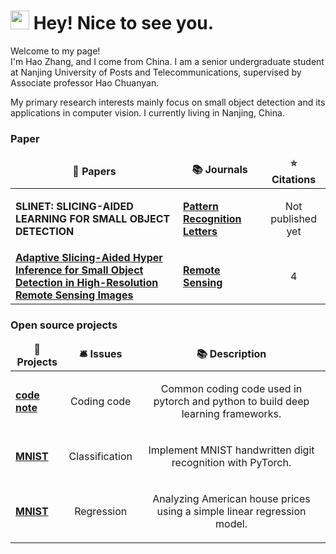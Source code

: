 <h1><img src="https://emojis.slackmojis.com/emojis/images/1531849430/4246/blob-sunglasses.gif?1531849430" width="30"/> Hey! Nice to see you.</h1>


<p>Welcome to my page! </br> I'm Hao Zhang, and I come from China. I am a senior undergraduate student at Nanjing University of Posts and Telecommunications, supervised by Associate professor Hao Chuanyan. 

My primary research interests mainly focus on small object detection and its applications in  computer vision. I currently living in Nanjing, China. </p>
<h3>Paper</h3>
<table>
  <thead align="center">
    <tr border: none;>
      <td><b>🎁 Papers</b></td>
      <td><b>📚 Journals</b></td>
      <td><b>⭐ Citations</b></td>
    </tr>
  </thead>
  <tbody>
      <tr>
      <td><a ><b> SLINET: SLICING-AIDED LEARNING FOR SMALL OBJECT DETECTION</b></a></td>
      <td><a alt="Journals" href="https://www.sciencedirect.com/journal/pattern-recognition-letters"/><b align="center">Pattern Recognition Letters</b></a></td>
      <td><alt="Citations"/><p align="center"> Not published yet </p>   </td>
    </tr>
    <tr>
      <td><a href="https://doi.org/10.3390/rs15051249"><b> Adaptive Slicing-Aided Hyper Inference for Small Object Detection in High-Resolution Remote Sensing Images</b></a></td>
      <td><a alt="Journals" href="https://www.mdpi.com/journal/remotesensing"/><b align="center">Remote Sensing</b></a></td>
      <td><alt="Citations"/><p align="center"> 4 </p>   </td>
    </tr>
  </tbody>
</table>
        
<h3>Open source projects</h3>
<table>
  <thead align="center">
    <tr border: none;>
      <td><b>🎁 Projects</b></td>
      <td><b>🛎 Issues</b></td>
      <td><b>📚 Description</b></td>
    </tr>
  </thead>
  <tbody>
    <tr>
      <td><a href="https://github.com/Gemini2415/Gemini2415/tree/93d70e89884b8ae4df2258f4da39b7032282a6b3/MNIST_cls"><b> code note</b></a></td>
      <td><alt="Issues"/><p align="center"> Coding code </p></td>
      <td><alt="Description"/><p align="center"> Common coding code used in pytorch and python to build deep learning frameworks. </p></td>
    </tr>
    <tr>
      <td><a href="https://github.com/Gemini-wt/Gemini-wt/blob/6f29260b7091c8e7ea3596525d0b8ee6d505948b/code%20note.py"><b> MNIST</b></a></td>
      <td><alt="Issues"/><p align="center"> Classification </p></td>
      <td><alt="Description"/><p align="center"> Implement MNIST handwritten digit recognition with PyTorch. </p></td>
    </tr>
        <tr>
      <td><a href="https://github.com/Gemini-wt/Gemini-wt/tree/a2d0c7fc7bacc728243e82228e04e5e0958b5c32/price_predict"><b> MNIST</b></a></td>
      <td><alt="Issues"/><p align="center"> Regression </p></td>
      <td><alt="Description"/><p align="center"> Analyzing American house prices using a simple linear regression model. </p></td>
    </tr>
  </tbody>
</table>
